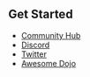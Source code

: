 ## Get Started

- [Community Hub](https://dojoengine.notion.site/Dojo-Engine-Community-Hub-d316194b998941c48ddf771a4dd5ff08#bcd6a32db1b2406cb6c325f3b700d45a)
- [Discord](https://discord.gg/KG9w9BmDrV)
- [Twitter](https://twitter.com/dojostarknet)
- [Awesome Dojo](https://github.com/dojoengine/awesome-dojo)
